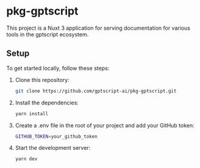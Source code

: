 # pkg-gptscript

This project is a Nuxt 3 application for serving documentation for various tools in the gptscript ecosystem.

## Setup
To get started locally, follow these steps:

1. Clone this repository:

    ```bash
    git clone https://github.com/gptscript-ai/pkg-gptscript.git
    ```

2. Install the dependencies:

    ```bash
    yarn install
    ```

3. Create a .env file in the root of your project and add your GitHub token:

    ```bash
    GITHUB_TOKEN=your_github_token
    ```

4. Start the development server:

    ```bash
    yarn dev
    ```